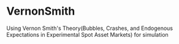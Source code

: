 # VernonSmith
Using Vernon Smith's Theory(Bubbles, Crashes, and Endogenous Expectations in Experimental Spot Asset Markets) for simulation
